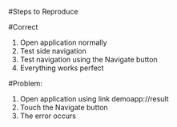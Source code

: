#Steps to Reproduce

#Correct
1. Open application normally
2. Test side navigation
3. Test navigation using the Navigate button
4. Everything works perfect

#Problem:
1. Open application using link demoapp://result
2. Touch the Navigate button
3. The error occurs
